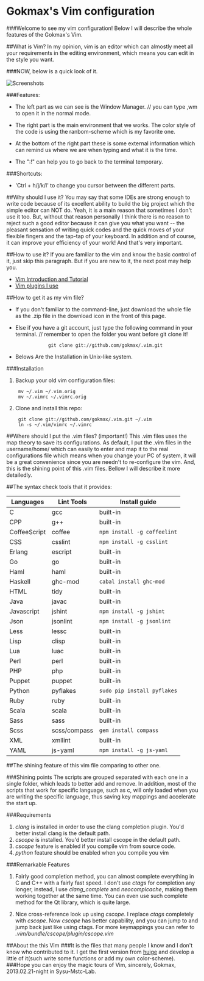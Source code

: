 Gokmax's Vim configuration
==========================

###Welcome to see my vim configuration! Below I will describe the whole features of the Gokmax's Vim.

##What is Vim?
In my opinion, vim is an editor which can almostly meet all your requirements in
the editing environment, which means you can edit in the style you want.

###NOW, below is a quick look of it.

![Screenshots](https://raw.github.com/gokmax/.vim/master/doc/quickLook.png)


###Features:

   * The left part as we can see is the Window Manager. // you can type ,wm to
       open it in the normal mode.

   * The right part is the main environment that we works. The color style of the
       code is using the ranbom-scheme which is my favorite one.

   * At the bottom of the right part these is some external information which can
       remind us where we are when typing and what it is the time.

   * The ":!" can help you to go back to the terminal temporary.

###Shortcuts:
   * 'Ctrl + h/j/k/l' to change you cursor between the different parts.


##Why should I use it?
You may say that some IDEs are strong enough to write code because of its
excellent ability to build the big project which the simple editor can NOT do.
Yeah, it is a main reason that sometimes I don't use it too.
But, without that reason personally I think there is no reason to reject such a
good editor because it can give you what you want -- the pleasant sensation of
writing quick codes and the quick moves of your flexible fingers and the tap-tap
of your keyboard. In addition and of course, it can improve your efficiency of
your work! And that's very important.

##How to use it?
If you are familiar to the vim and know the basic control of it, just skip this
paragraph. But if you are new to it, the next post may help you.

* [Vim Introduction and Tutorial](http://blog.interlinked.org/tutorials/vim_tutorial.html)
* [Vim plugins I use](http://mirnazim.org/writings/vim-plugins-i-use/)

##How to get it as my vim file?
* If you don't familiar to the command-line, just download the whole file as
   the .zip file in the download icon in the front of this page.
* Else if you have a git account, just type the following command in your
   terminal.  // remember to open the folder you want before git clone it!

                  git clone git://github.com/gokmax/.vim.git
* Belows Are the Installation in Unix-like system.

###Installation
1. Backup your old vim configuration files:

        mv ~/.vim ~/.vim.orig
        mv ~/.vimrc ~/.vimrc.orig

2. Clone and install this repo:

        git clone git://github.com/gokmax/.vim.git ~/.vim
        ln -s ~/.vim/vimrc ~/.vimrc

##Where should I put the .vim files? (important!)
This .vim files uses the map theory to save its configurations. As default, I
put the .vim files in the username/home/ which can easily to enter and map it to
the real configurations file which means when you change your PC of system, it
will be a great convenience since you are needn't to re-configure the vim. And,
this is the shining point of this .vim files. Bellow I will describe it more
detailedly.

##The syntax check tools that it provides:

Languages    | Lint Tools    | Install guide
------------ | ------------- | ------------
C            | gcc           | built-in
CPP          | g++           | built-in
CoffeeScript | coffee        | `npm install -g coffeelint`
CSS          | csslint       | `npm install -g csslint`
Erlang       | escript       | built-in
Go           | go            | built-in
Haml         | haml          | built-in
Haskell      | ghc-mod       | `cabal install ghc-mod`
HTML         | tidy          | built-in
Java         | javac         | built-in
Javascript   | jshint        | `npm install -g jshint`
Json         | jsonlint      | `npm install -g jsonlint`
Less         | lessc         | built-in
Lisp         | clisp         | built-in
Lua          | luac          | built-in
Perl         | perl          | built-in
PHP          | php           | built-in
Puppet       | puppet        | built-in
Python       | pyflakes      | `sudo pip install pyflakes`
Ruby         | ruby          | built-in
Scala        | scala         | built-in
Sass         | sass          | built-in
Scss         | scss/compass  | `gem install compass`
XML          | xmllint       | built-in
YAML         | js-yaml       | `npm install -g js-yaml`

##The shining feature of this vim file comparing to other one.

###Shining points
The scripts are grouped separated with each one in a single folder, which
leads to better add and remove. In addition, most of the scripts that work
for specific language, such as c, will only loaded when you are writing the
specific language, thus saving key mappings and accelerate the start up.

###Requirements
1. *clang* is installed in order to use the clang completion plugin.
   You'd better install clang is the default path.
2. *cscope* is installed. You'd better install cscope in the default
   path.
3. *cscope* feature is enabled if you compile vim from source code.
4. *python* feature should be enabled when you compile you vim

###Remarkable Features
1. Fairly good completion method, you can almost complete everything
   in C and C++ with a fairly fast speed. I don't use *ctags* for
   completion any longer, instead, I use *clang_complete* and
   *neocomplcache*, making them working together at the same time. You
   can even use such complete method for the Qt library, which is
   quite large.

2. Nice cross-reference look up using *cscope*. I replace *ctags*
   completely with *cscope*. Now *cscope* has better capability, and
   you can jump to and jump back just like using ctags. For more
   keymappings you can refer to *.vim/bundle/cscope/plugin/cscope.vim*


##About the this Vim
###It is the files that many people I know and I don't know who contributed to it. I get the first version from [huige](http://github.com/copico) and develop a little of it(such write some functions or add my own color-scheme).
###Hope you can enjoy the magic tours of Vim, sincerely, Gokmax, 2013.02.21-night in Sysu-Mstc-Lab.
